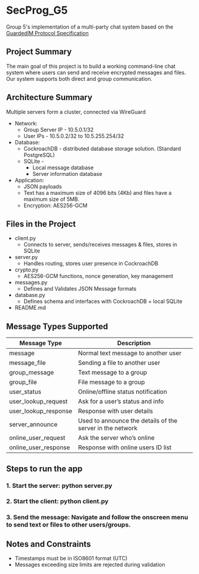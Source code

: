 # SecProg_G5
Group 5's implementation of a multi-party chat system based on the [GuardedIM Protocol Specification](https://docs.google.com/document/d/1i_fNjtrNLpYUVLcZBzeO10uNRBaJZhBCRBXXyLHZUto/)

## Project Summary 
The main goal of this project is to build a working command-line chat system where users can send and receive encrypted messages and files. Our system supports both direct and group communication.

## Architecture Summary
Multiple servers form a cluster, connected via WireGuard
- Network:
  - Group Server IP - 10.5.0.1/32
  - User IPs - 10.5.0.2/32 to 10.5.255.254/32
- Database:
  - CockroachDB - distributed database storage solution.
    (Standard PostgreSQL)
  - SQLite - 
    - Local message database
    - Server information database
- Application:
  - JSON payloads
  - Text has a maximum size of 4096 bits (4Kb) and files have a maximum size of 5MB.
  - Encryption: AES256-GCM

## Files in the Project

- client.py
    - Connects to server, sends/receives messages & files, stores in SQLite
- server.py
    - Handles routing, stores user presence in CockroachDB
- crypto.py
    - AES256-GCM functions, nonce generation, key management
- messages.py
    - Defines and Validates JSON Message formats
- database.py
    - Defines schema and interfaces with CockroachDB + local SQLite 
- README.md

## Message Types Supported

| Message Type             | Description                                               |
|--------------------------|-----------------------------------------------------------|
|  message                 | Normal text message to another user                       |
|  message_file            | Sending a file to another user                            |
|  group_message           | Text message to a group                                   |
|  group_file              | File message to a group                                   |
|  user_status             | Online/offline status notification                        |
|  user_lookup_request     | Ask for a user’s status and info                          |
|  user_lookup_response    | Response with user details                                |
|  server_announce         | Used to announce the details of the server in the network |
|  online_user_request     | Ask the server who’s online                               |
|  online_user_response    | Response with online users ID list                        |

## Steps to run the app
### 1. Start the server: python server.py
### 2. Start the client: python client.py
### 3. Send the message: Navigate and follow the onscreen menu to send text or files to other users/groups.


## Notes and Constraints 
- Timestamps must be in ISO8601 format (UTC)
- Messages exceeding size limits are rejected during validation
